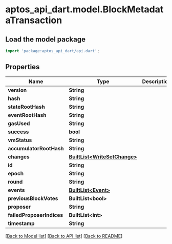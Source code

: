# aptos_api_dart.model.BlockMetadataTransaction

## Load the model package
```dart
import 'package:aptos_api_dart/api.dart';
```

## Properties
Name | Type | Description | Notes
------------ | ------------- | ------------- | -------------
**version** | **String** |  | 
**hash** | **String** |  | 
**stateRootHash** | **String** |  | 
**eventRootHash** | **String** |  | 
**gasUsed** | **String** |  | 
**success** | **bool** |  | 
**vmStatus** | **String** |  | 
**accumulatorRootHash** | **String** |  | 
**changes** | [**BuiltList&lt;WriteSetChange&gt;**](WriteSetChange.md) |  | 
**id** | **String** |  | 
**epoch** | **String** |  | 
**round** | **String** |  | 
**events** | [**BuiltList&lt;Event&gt;**](Event.md) |  | 
**previousBlockVotes** | **BuiltList&lt;bool&gt;** |  | 
**proposer** | **String** |  | 
**failedProposerIndices** | **BuiltList&lt;int&gt;** |  | 
**timestamp** | **String** |  | 

[[Back to Model list]](../README.md#documentation-for-models) [[Back to API list]](../README.md#documentation-for-api-endpoints) [[Back to README]](../README.md)


